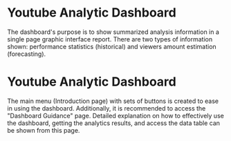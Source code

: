 # Youtube Analytic Dashboard

The dashboard's purpose is to show summarized analysis information in a single page graphic interface report. There are two types of information shown: performance statistics (historical) and viewers amount estimation (forecasting). 

# Youtube Analytic Dashboard

The main menu (Introduction page) with sets of buttons is created to ease in using the dashboard. Additionally, it is recommended to access the "Dashboard Guidance" page. Detailed explanation on how to effectively use the dashboard, getting the analytics results, and access the data table can be shown from this page. 
